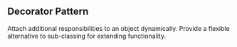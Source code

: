## Decorator Pattern

Attach additional responsibilities to an object dynamically. Provide a flexible alternative to sub-classing for extending functionality.